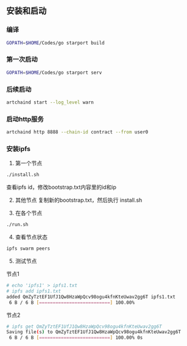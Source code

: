 ## 安装和启动

### 编译
```bash
GOPATH=$HOME/Codes/go starport build
```

### 第一次启动
```bash
GOPATH=$HOME/Codes/go starport serv
```

### 后续启动
```bash
artchaind start --log_level warn
```

### 启动http服务
```bash
artchaind http 8888 --chain-id contract --from user0
```

### 安装ipfs
1. 第一个节点
```bash
./install.sh
```
查看ipfs id，修改bootstrap.txt内容里的id和ip

2. 其他节点
复制新的bootstrap.txt，然后执行 install.sh

3. 在各个节点
```bash
./run.sh
```

4. 查看节点状态
```bash
ipfs swarm peers
```

5. 测试节点

节点1
```bash
# echo 'ipfs1' > ipfs1.txt
# ipfs add ipfs1.txt
added QmZyTztEF1UfJ1Qw8HzaWpQcv98ogu4kfnKteUwav2gg6T ipfs1.txt
 6 B / 6 B [==========================] 100.00%
```

节点2
```bash
# ipfs get QmZyTztEF1UfJ1Qw8HzaWpQcv98ogu4kfnKteUwav2gg6T
Saving file(s) to QmZyTztEF1UfJ1Qw8HzaWpQcv98ogu4kfnKteUwav2gg6T
 6 B / 6 B [==========================] 100.00% 0s
```
